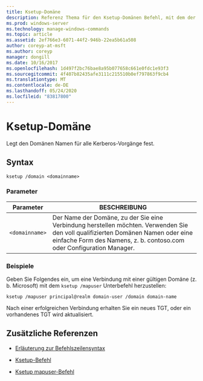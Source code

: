 ```yaml
---
title: Ksetup-Domäne
description: Referenz Thema für den Ksetup-Domänen Befehl, mit dem der Domänen Name für alle Kerberos-Vorgänge festgelegt wird.
ms.prod: windows-server
ms.technology: manage-windows-commands
ms.topic: article
ms.assetid: 2ef766e3-6071-44f2-946b-22ea5b61a508
author: coreyp-at-msft
ms.author: coreyp
manager: dongill
ms.date: 10/16/2017
ms.openlocfilehash: 1d497f2bc76bae8a95b077658c661e0fdc1e93f3
ms.sourcegitcommit: 4f407b82435afe3111c215510b0ef797863f9cb4
ms.translationtype: MT
ms.contentlocale: de-DE
ms.lasthandoff: 05/24/2020
ms.locfileid: "83817800"
---
```

# <a name="ksetup-domain"></a>Ksetup-Domäne

Legt den Domänen Namen für alle Kerberos-Vorgänge fest.

## <a name="syntax"></a>Syntax

```
ksetup /domain <domainname>
```

### <a name="parameters"></a>Parameter

| Parameter | BESCHREIBUNG |
| --------- | ----------- |
| `<domainname>` | Der Name der Domäne, zu der Sie eine Verbindung herstellen möchten. Verwenden Sie den voll qualifizierten Domänen Namen oder eine einfache Form des Namens, z. b. contoso.com oder Configuration Manager.|

### <a name="examples"></a>Beispiele

Geben Sie Folgendes ein, um eine Verbindung mit einer gültigen Domäne (z. b. Microsoft) mit dem `ksetup /mapuser` Unterbefehl herzustellen:

```
ksetup /mapuser principal@realm domain-user /domain domain-name
```

Nach einer erfolgreichen Verbindung erhalten Sie ein neues TGT, oder ein vorhandenes TGT wird aktualisiert.

## <a name="additional-references"></a>Zusätzliche Referenzen

- [Erläuterung zur Befehlszeilensyntax](command-line-syntax-key.md)

- [Ksetup-Befehl](ksetup.md)

- [Ksetup mapuser-Befehl](ksetup-mapuser.md)
